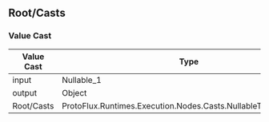 <!-----------------------------------------------------------------------+
 ! This file has been generated using a script. Do not edit it manually. !
 ! Edit the individual node pages instead.                               !
 +----------------------------------------------------------------------->

## Root/Casts

### Value Cast

<!-- embed:start:ProtoFlux.Runtimes.Execution.Nodes.Casts.NullableToObjectCast`1 -->
<!-- ProtofluxNode:start -->
| Value Cast | Type | Label |
| --- | ---- | ----- |
| input | Nullable_1 | Input |
| output | Object | * |
| Root/Casts | ProtoFlux.Runtimes.Execution.Nodes.Casts.NullableToObjectCast`1 |  |
<!-- ProtofluxNode:end -->
<!-- embed:end:ProtoFlux.Runtimes.Execution.Nodes.Casts.NullableToObjectCast`1 -->



